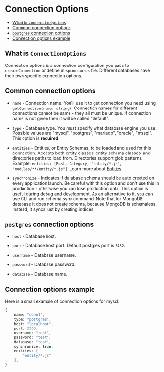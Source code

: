 # Connection Options

- [What is `ConnectionOptions`](#what-is-connectionoptions)
- [Common connection options](#common-connection-options)
- [`postgres` connection options](#postgres-connection-options)
- [Connection options example](#connection-options-example)

## What is `ConnectionOptions`

Connection options is a connection configuration you pass to `createConnection`
or define in `spinosaurus` file. Different databases have their own specific
connection options.

## Common connection options

- `name` - Connection name. You'll use it to get connection you need using
  `getConnection(name: string)`. Connection names for different connections
  cannot be same - they all must be unique. If connection name is not given then
  it will be called "default".

- `type` - Database type. You must specify what database engine you use.
  Possible values are "mysql", "postgres", "mariadb", "oracle", "mssql". This
  option is **required**.

- `entities` - Entities, or Entity Schemas, to be loaded and used for this
  connection. Accepts both entity classes, entity schema classes, and
  directories paths to load from. Directories support glob patterns. Example:
  `entities: [Post, Category, "entity/*.js", "modules/**/entity/*.js"]`. Learn
  more about [Entities](../03_entities/00_entities.md).

- `synchronize` - Indicates if database schema should be auto created on every
  application launch. Be careful with this option and don't use this in
  production - otherwise you can lose production data. This option is useful
  during debug and development. As an alternative to it, you can use CLI and run
  schema:sync command. Note that for MongoDB database it does not create schema,
  because MongoDB is schemaless. Instead, it syncs just by creating indices.

## `postgres` connection options

- `host` - Database host.

- `port` - Database host port. Default postgres port is `5432`.

- `username` - Database username.

- `password` - Database password.

- `database` - Database name.

## Connection options example

Here is a small example of connection options for mysql:

```typescript
{
    name: "conn1",
    type: "postgres",
    host: "localhost",
    port: 3306,
    username: "test",
    password: "test",
    database: "test",
    synchronize: true,
    entities: [
        "entity/*.js"
    ],
}
```
